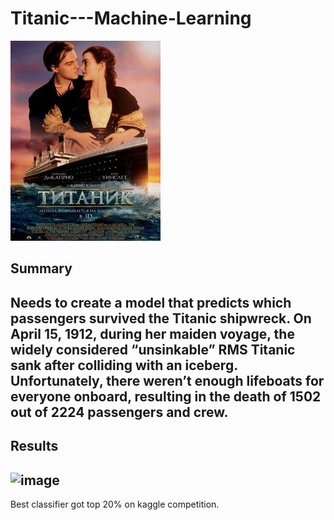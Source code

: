 # Titanic---Machine-Learning
![image](image.png)
## Summary
Needs to create a model that predicts which passengers survived the Titanic shipwreck. 
On April 15, 1912, during her maiden voyage, the widely considered “unsinkable” RMS Titanic sank after colliding with an iceberg. Unfortunately, there weren’t enough lifeboats for everyone onboard, resulting in the death of 1502 out of 2224 passengers and crew.
---
## Results
![image](https://user-images.githubusercontent.com/22481782/125084310-08c7d500-e0d2-11eb-9ace-7f41cb319d8c.png) 
---
Best classifier got top 20% on kaggle competition.
